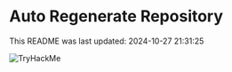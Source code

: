 # Auto Regenerate Repository

This README was last updated: 2024-10-27 21:31:25

 ![TryHackMe](https://tryhackme.com/badge/533634)